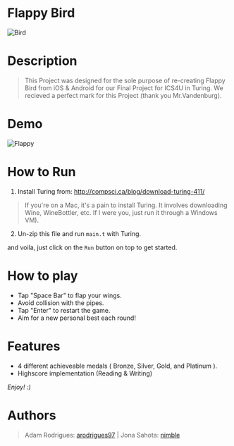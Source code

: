 # Flappy Bird
![Bird][logo]

# Description

>This Project was designed for the sole purpose of re-creating Flappy Bird from iOS & Android for our Final Project for ICS4U in Turing. We recieved a perfect mark for this Project (thank you Mr.Vandenburg).

# Demo
![Flappy][logo2]
# How to Run

1) Install Turing from: http://compsci.ca/blog/download-turing-411/

> If you're on a Mac, it's a pain to install Turing. It involves downloading Wine, WineBottler, etc. If I were you, just run it through a Windows VM).

2) Un-zip this file and run ```main.t``` with Turing.

and voila, just click on the ```Run``` button on top to get started.

# How to play
* Tap "Space Bar" to flap your wings.
* Avoid collision with the pipes.
* Tap "Enter" to restart the game.
* Aim for a new personal best each round!

# Features
* 4 different achieveable medals ( Bronze, Silver, Gold, and Platinum ).
* Highscore implementation (Reading & Writing)

*Enjoy! :)*


# Authors
> Adam Rodrigues: [arodrigues97](https://github.com/arodrigues97) | Jona Sahota: [nimble](https://github.com/nimble)

[logo]: https://i.imgur.com/Tpspx90.png "Interface"
[logo2]: https://i.gyazo.com/9a0650e3ad6474efb8c467f2b5a58c95.gif "Flappy Bird"

